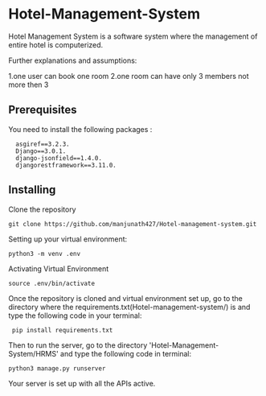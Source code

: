 # Hotel-Management-System

Hotel Management System is a software system where the management of entire hotel is computerized.

Further explanations and assumptions:

1.one user can book one room 2.one room can have only 3 members not more then 3


## Prerequisites
You need to install the following packages :
```
  asgiref==3.2.3.
  Django==3.0.1.
  django-jsonfield==1.4.0.
  djangorestframework==3.11.0.
```


## Installing
Clone the repository

    git clone https://github.com/manjunath427/Hotel-management-system.git

Setting up your virtual environment:
 
    python3 -m venv .env
    
Activating Virtual Environment

    source .env/bin/activate
    
Once the repository is cloned and virtual environment set up, go to the directory where the requirements.txt(Hotel-management-system/)    is and type the following code in your terminal:  
 
     pip install requirements.txt

 Then to run the server, go to the directory 'Hotel-Management-System/HRMS' and type the following code in terminal:
 
    python3 manage.py runserver
    
 Your server is set up with all the APIs active.  
 
 
 
 
